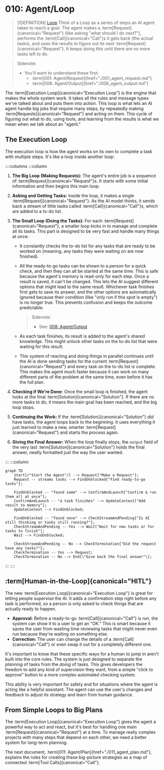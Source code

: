 # 010: Agent/Loop

> [!DEFINITION] [Loop](./000_glossary.md)
> Think of a Loop as a series of steps an AI agent takes to reach a goal. The agent makes a :term[Request]{canonical="Request"} (like asking "what should I do next?"), performs the :term[Call]{canonical="Call"}s it gets back (the actual tasks), and uses the results to figure out its next :term[Request]{canonical="Request"}. It keeps doing this until there are no more tasks left to do.

> Sidenote:
> - You'll want to understand these first:
>   - :term[001: Agent/Request]{href="./001_agent_request.md"}
>   - :term[008: Agent/Output]{href="./008_agent_output.md"}

The :term[Execution Loop]{canonical="Execution Loop"} is the engine that makes the whole system work. It takes all the rules and message types we've talked about and puts them into action. This loop is what lets an AI agent handle big jobs that require many steps, by repeatedly making :term[Requests]{canonical="Request"} and acting on them. This cycle of figuring out what to do, using tools, and learning from the results is what we mean when we talk about an "agent."

## The Execution Loop

The execution loop is how the agent works on its own to complete a task with multiple steps. It's like a loop inside another loop:

::::columns
:::column

1.  **The Big Loop (Making Requests):** The agent's entire job is a sequence of :term[Request]{canonical="Request"}s. It starts with some initial information and then begins this main loop.
2.  **Asking and Getting Tasks:** Inside the loop, it makes a single :term[Request]{canonical="Request"}. As the AI model thinks, it sends back a stream of little tasks called :term[Call]{canonical="Call"}s, which are added to a to-do list.
3.  **The Small Loop (Doing the Tasks):** For each :term[Request]{canonical="Request"}, a smaller loop kicks in to manage and complete all its tasks. This part is designed to be very fast and handle many things at once:
    - It constantly checks the to-do list for any tasks that are ready to be worked on (meaning, any tasks they were waiting on are now finished).
    - All the ready-to-go tasks can be shown to a person for a quick check, and then they can all be started at the same time. This is safe because the agent's memory is read-only for each step. Once a result is saved, it can't be changed. This lets the AI suggest different options that might lead to the same result. Whichever task finishes first gets to save its answer, and the other options are automatically ignored because their condition (like "only run if this spot is empty") is no longer true. This prevents confusion and keeps the outcome predictable.

      > Sidenote:
      > - See: [008: Agent/Output](./008_agent_output.md)

    - As each task finishes, its result is added to the agent's shared knowledge. This might unlock other tasks on the to-do list that were waiting for this result.
    - This system of reacting and doing things in parallel continues until the AI is done sending tasks for the current :term[Request]{canonical="Request"} and every task on the to-do list is complete. This makes the agent much faster because it can work on many different parts of the problem at the same time, even before it has the full plan.

4.  **Checking if We're Done:** Once the small loop is finished, the agent looks at the final :term[Solution]{canonical="Solution"}. If there are no more tasks to do, it means the main goal has been reached, and the big loop stops.
5.  **Continuing the Work:** If the :term[Solution]{canonical="Solution"} *did* have tasks, the agent loops back to the beginning. It uses everything it just learned to make a new, smarter :term[Request]{canonical="Request"} and starts the process again.
6.  **Giving the Final Answer:** When the loop finally stops, the `output` field of the very last :term[Solution]{canonical="Solution"} holds the final answer, neatly formatted just the way the user wanted.

:::
:::column

```mermaid
graph TD
    Start[/"Start the Agent"/] --> Request["Make a Request"];
    Request -- streams tasks --> FindUnblocked{"Find ready-to-go tasks"};

    FindUnblocked -- "found some" --> ConfirmAndLaunch["Confirm & run them all at once"];
    ConfirmAndLaunch -- "a task finishes" --> UpdateContext["Add result to memory"];
    UpdateContext --> FindUnblocked;

    FindUnblocked -- "found none" --> CheckStreamAndPending{"Is AI still thinking or tasks still running?"};
    CheckStreamAndPending -- Yes --> Wait["Wait for new tasks or for tasks to finish"];
    Wait --> FindUnblocked;

    CheckStreamAndPending -- No --> CheckTermination{"Did the request have any tasks?"};
    CheckTermination -- Yes --> Request;
    CheckTermination -- No --> End[\"Give back the final answer"\];
```

:::
::::

## :term[Human-in-the-Loop]{canonical="HITL"}

The new :term[Execution Loop]{canonical="Execution Loop"} is great for letting people supervise the AI. It adds a confirmation step right before any task is performed, so a person is only asked to check things that are actually ready to happen.

- **Approval:** Before a ready-to-go :term[Call]{canonical="Call"} is run, the system can show it to a user to get an "OK." This is smart because it saves the user from wasting time reviewing tasks that might never even run because they're waiting on something else.
- **Correction:** The user can change the details of a :term[Call]{canonical="Call"} or even swap it out for a completely different one.

It's important to know that these specific ways for a human to jump in aren't built into the core rules. The system is just designed to separate the *planning* of tasks from the *doing* of tasks. This gives developers the freedom to add any kind of supervision they want, from a simple "click to approve" button to a more complex automated checking system.

This ability is very important for safety and for situations where the agent is acting like a helpful assistant. The agent can use the user's changes and feedback to adjust its strategy and learn from human guidance.

## From Simple Loops to Big Plans

The :term[Execution Loop]{canonical="Execution Loop"} gives the agent a powerful way to act and react, but it's best for handling one main :term[Request]{canonical="Request"} at a time. To manage really complex projects with many steps that depend on each other, we need a better system for long-term planning.

The next document, :term[011: Agent/Plan]{href="./011_agent_plan.md"}, explains the rules for creating these big-picture strategies as a map of connected :term[Tool Calls]{canonical="Call"}.